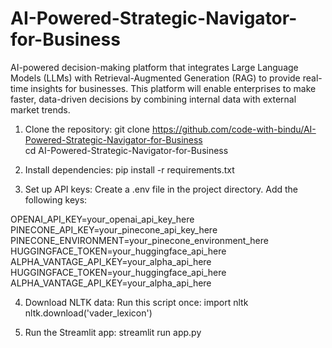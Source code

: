 # AI-Powered-Strategic-Navigator-for-Business
 AI-powered decision-making platform that integrates Large Language Models (LLMs) with Retrieval-Augmented Generation (RAG) to provide real-time insights for businesses. This platform will enable enterprises to make faster, data-driven decisions by combining internal data with external market trends.


1. Clone the repository: 
git clone https://github.com/code-with-bindu/AI-Powered-Strategic-Navigator-for-Business  
cd AI-Powered-Strategic-Navigator-for-Business

2. Install dependencies: pip install -r requirements.txt

3. Set up API keys: Create a .env file in the project directory.
Add the following keys: 

OPENAI_API_KEY=your_openai_api_key_here
PINECONE_API_KEY=your_pinecone_api_key_here
PINECONE_ENVIRONMENT=your_pinecone_environment_here
HUGGINGFACE_TOKEN=your_huggingface_api_here
ALPHA_VANTAGE_API_KEY=your_alpha_api_here
HUGGINGFACE_TOKEN=your_huggingface_api_here
ALPHA_VANTAGE_API_KEY=your_alpha_api_here

4. Download NLTK data:
Run this script once:
import nltk
nltk.download('vader_lexicon')

5. Run the Streamlit app:
streamlit run app.py
